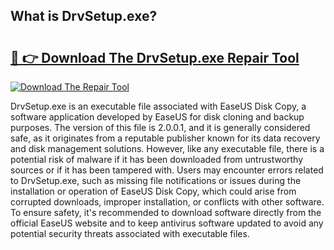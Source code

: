 ## What is DrvSetup.exe? 

# <h2><a href="https://exedetect.com/download.php?DrvSetup.exe">🔗 👉 Download The DrvSetup.exe Repair Tool</a></h2>

[![Download The Repair Tool](https://exedetect.com/download-button.jpg)](https://exedetect.com/download.php?DrvSetup.exe)

DrvSetup.exe is an executable file associated with EaseUS Disk Copy, a software application developed by EaseUS for disk cloning and backup purposes. The version of this file is 2.0.0.1, and it is generally considered safe, as it originates from a reputable publisher known for its data recovery and disk management solutions. However, like any executable file, there is a potential risk of malware if it has been downloaded from untrustworthy sources or if it has been tampered with. Users may encounter errors related to DrvSetup.exe, such as missing file notifications or issues during the installation or operation of EaseUS Disk Copy, which could arise from corrupted downloads, improper installation, or conflicts with other software. To ensure safety, it's recommended to download software directly from the official EaseUS website and to keep antivirus software updated to avoid any potential security threats associated with executable files.